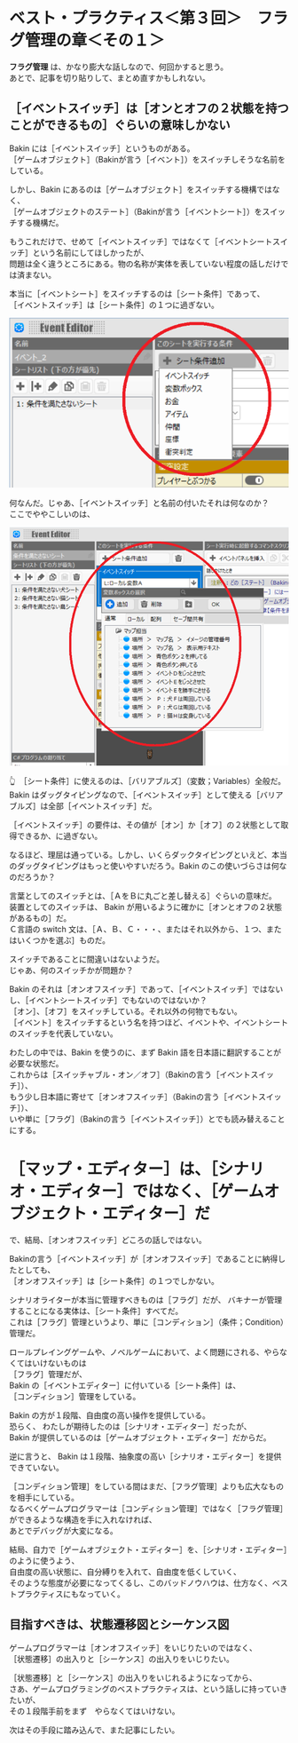 # ベスト・プラクティス＜第３回＞　フラグ管理の章＜その１＞

**フラグ管理** は、かなり膨大な話しなので、何回かすると思う。  
あとで、記事を切り貼りして、まとめ直すかもしれない。  


## ［イベントスイッチ］は［オンとオフの２状態を持つことができるもの］ぐらいの意味しかない

Bakin には［イベントスイッチ］というものがある。  
［ゲームオブジェクト］（Bakinが言う［イベント］）をスイッチしそうな名前をしている。  

しかし、Bakin にあるのは［ゲームオブジェクト］をスイッチする機構ではなく、  
［ゲームオブジェクトのステート］（Bakinが言う［イベントシート］）をスイッチする機構だ。  

もうこれだけで、せめて［イベントスイッチ］ではなくて［イベントシートスイッチ］という名前にしてほしかったが、  
問題は全く違うところにある。物の名称が実体を表していない程度の話しだけでは済まない。  


本当に［イベントシート］をスイッチするのは［シート条件］であって、  
［イベントスイッチ］は［シート条件］の１つに過ぎない。  

![シート条件](./res/img//202412__bakin__09-0354-condition-of-state-mark.png)  

何なんだ。じゃあ、［イベントスイッチ］と名前の付いたそれは何なのか？  
ここでややこしいのは、  

![シート条件に使えるもの](./res/img/202412__bakin__09-0419-event-switch-mark.png)  

👆　［シート条件］に使えるのは、［バリアブルズ］（変数；Variables）全般だ。  
Bakin はダッグタイピングなので、［イベントスイッチ］として使える［バリアブルズ］は全部［イベントスイッチ］だ。  

［イベントスイッチ］の要件は、その値が［オン］か［オフ］の２状態として取得できるか、に過ぎない。  

なるほど、理屈は通っている。しかし、いくらダックタイピングといえど、本当のダッグタイピングはもっと使いやすいだろう。Bakin のこの使いづらさは何なのだろうか？  

言葉としてのスイッチとは、［ＡをＢに丸ごと差し替える］ぐらいの意味だ。  
装置としてのスイッチは、 Bakin が用いるように確かに［オンとオフの２状態があるもの］だ。  
Ｃ言語の switch 文は、［Ａ、Ｂ、Ｃ・・・、またはそれ以外から、１つ、またはいくつかを選ぶ］ものだ。  

スイッチであることに間違いはないようだ。  
じゃあ、何のスイッチかが問題か？  

Bakin のそれは［オンオフスイッチ］であって、［イベントスイッチ］ではないし、［イベントシートスイッチ］でもないのではないか？  
［オン］、［オフ］をスイッチしている。それ以外の何物でもない。  
［イベント］をスイッチするという名を持つほど、イベントや、イベントシートのスイッチを代表していない。  

わたしの中では、Bakin を使うのに、まず Bakin 語を日本語に翻訳することが必要な状態だ。  
これからは［スイッチャブル・オン／オフ］（Bakinの言う［イベントスイッチ］）、  
もう少し日本語に寄せて［オンオフスイッチ］（Bakinの言う［イベントスイッチ］）、  
いや単に［フラグ］（Bakinの言う［イベントスイッチ］）とでも読み替えることにする。  


# ［マップ・エディター］は、［シナリオ・エディター］ではなく、［ゲームオブジェクト・エディター］だ

で、結局、［オンオフスイッチ］どころの話しではない。  

Bakinの言う［イベントスイッチ］が［オンオフスイッチ］であることに納得したとしても、  
［オンオフスイッチ］は［シート条件］の１つでしかない。  

シナリオライターが本当に管理すべきものは［フラグ］だが、
バキナーが管理することになる実体は、［シート条件］すべてだ。  
これは［フラグ］管理というより、単に［コンディション］（条件；Condition）管理だ。  

ロールプレイングゲームや、ノベルゲームにおいて、よく問題にされる、やらなくてはいけないものは  
［フラグ］管理だが、  
Bakin の［イベントエディター］に付いている［シート条件］は、  
［コンディション］管理をしている。  

Bakin の方が１段階、自由度の高い操作を提供している。  
恐らく、
わたしが期待したのは［シナリオ・エディター］だったが、  
Bakin が提供しているのは［ゲームオブジェクト・エディター］だからだ。  

逆に言うと、 Bakin は１段階、抽象度の高い［シナリオ・エディター］を提供できていない。  

［コンディション管理］をしている間はまだ、［フラグ管理］よりも広大なものを相手にしている。  
なるべくゲームプログラマーは［コンディション管理］ではなく［フラグ管理］ができるような構造を手に入れなければ、  
あとでデバッグが大変になる。  

結局、自力で［ゲームオブジェクト・エディター］を、［シナリオ・エディター］のように使うよう、  
自由度の高い状態に、自分縛りを入れて、自由度を低くしていく、  
そのような態度が必要になってくるし、このバッドノウハウは、仕方なく、ベストプラクティスにもなっていく。  


## 目指すべきは、状態遷移図とシーケンス図

ゲームプログラマーは［オンオフスイッチ］をいじりたいのではなく、  
［状態遷移］の出入りと［シーケンス］の出入りをいじりたい。  

［状態遷移］と［シーケンス］の出入りをいじれるようになってから、  
さあ、ゲームプログラミングのベストプラクティスは、という話しに持っていきたいが、  
その１段階手前をまず　やらなくてはいけない。  

次はその手段に踏み込んで、また記事にしたい。  
